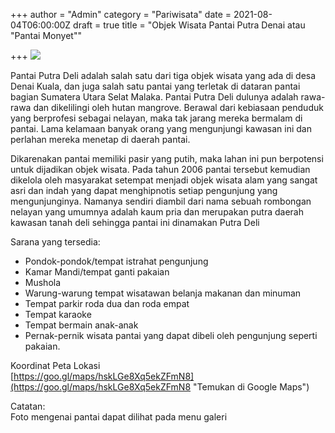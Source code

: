+++
author = "Admin"
category = "Pariwisata"
date = 2021-08-04T06:00:00Z
draft = true
title = "Objek Wisata Pantai Putra Denai atau \"Pantai Monyet\""

+++
![](/image/20210721_134434.jpg)

Pantai Putra Deli adalah salah satu dari tiga objek wisata yang ada di desa Denai Kuala, dan juga salah satu pantai yang terletak di dataran pantai bagian Sumatera Utara Selat Malaka. Pantai Putra Deli dulunya adalah rawa-rawa dan dikelilingi oleh hutan mangrove. Berawal dari kebiasaan penduduk yang berprofesi sebagai nelayan, maka tak jarang mereka bermalam di pantai. Lama kelamaan banyak orang yang mengunjungi kawasan ini dan perlahan mereka menetap di daerah pantai. 

Dikarenakan pantai memiliki pasir yang putih, maka lahan ini pun berpotensi untuk dijadikan objek wisata. Pada tahun 2006 pantai tersebut kemudian dikelola oleh masyarakat setempat menjadi objek wisata alam yang sangat asri dan indah yang dapat menghipnotis setiap pengunjung yang mengunjunginya. Namanya sendiri diambil dari nama sebuah rombongan nelayan yang umumnya adalah kaum pria dan merupakan putra daerah kawasan tanah deli sehingga pantai ini dinamakan Putra Deli

Sarana yang tersedia:

* Pondok-pondok/tempat istrahat pengunjung
* Kamar Mandi/tempat ganti pakaian
* Mushola
* Warung-warung tempat wisatawan belanja makanan dan minuman
* Tempat parkir roda dua dan roda empat
* Tempat karaoke
* Tempat bermain anak-anak
* Pernak-pernik wisata pantai yang dapat dibeli oleh pengunjung seperti pakaian.

Koordinat Peta Lokasi  
[https://goo.gl/maps/hskLGe8Xq5ekZFmN8](https://goo.gl/maps/hskLGe8Xq5ekZFmN8 "Temukan di Google Maps")

Catatan:  
Foto mengenai pantai dapat dilihat pada menu galeri
